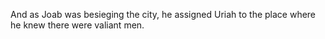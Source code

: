 And as Joab was besieging the city, he assigned Uriah to the place where he knew there were valiant men.
